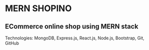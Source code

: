 # MERN SHOPINO

## ECommerce online shop using MERN stack
Technologies: MongoDB, Express.js, React.js, Node.js, Bootstrap, Git, GitHub
